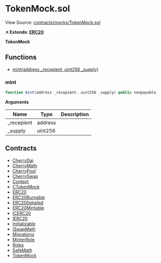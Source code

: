# TokenMock.sol

View Source: [contracts/mocks/TokenMock.sol](../../smart-contracts/contracts/mocks/TokenMock.sol)

**↗ Extends: [ERC20](ERC20.md)**

**TokenMock**

## Functions

- [mint(address _recepient, uint256 _supply)](#mint)

### mint

```js
function mint(address _recepient, uint256 _supply) public nonpayable
```

**Arguments**

| Name        | Type           | Description  |
| ------------- |------------- | -----|
| _recepient | address |  | 
| _supply | uint256 |  | 

## Contracts

* [CherryDai](CherryDai.md)
* [CherryMath](CherryMath.md)
* [CherryPool](CherryPool.md)
* [CherrySwap](CherrySwap.md)
* [Context](Context.md)
* [CTokenMock](CTokenMock.md)
* [ERC20](ERC20.md)
* [ERC20Burnable](ERC20Burnable.md)
* [ERC20Detailed](ERC20Detailed.md)
* [ERC20Mintable](ERC20Mintable.md)
* [ICERC20](ICERC20.md)
* [IERC20](IERC20.md)
* [Initializable](Initializable.md)
* [ISwapMath](ISwapMath.md)
* [Migrations](Migrations.md)
* [MinterRole](MinterRole.md)
* [Roles](Roles.md)
* [SafeMath](SafeMath.md)
* [TokenMock](TokenMock.md)
